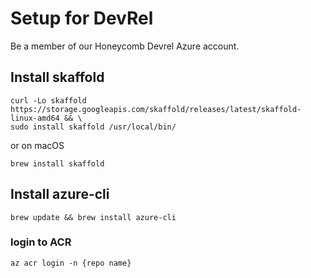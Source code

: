 # Setup for DevRel

Be a member of our Honeycomb Devrel Azure account.

## Install skaffold

```shell
curl -Lo skaffold https://storage.googleapis.com/skaffold/releases/latest/skaffold-linux-amd64 && \
sudo install skaffold /usr/local/bin/
```

or on macOS

```shell
brew install skaffold
```

## Install azure-cli

```shell
brew update && brew install azure-cli
```

### login to ACR

```shell
az acr login -n {repo name}
```
